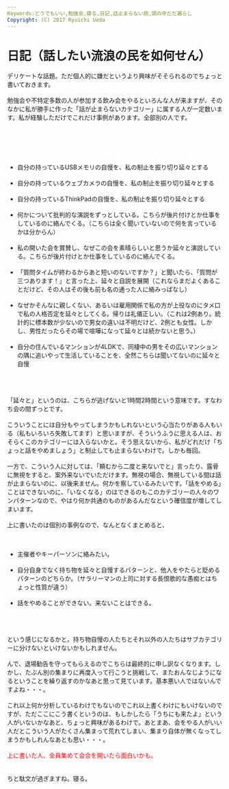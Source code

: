 ```yaml
---
Keywords:どうでもいい,勉強会,寝る,日記,話止まらない病,頭の中だだ漏らし
Copyright: (C) 2017 Ryuichi Ueda
---
```

# 日記（話したい流浪の民を如何せん）
デリケートな話題。ただ個人的に嫌だというより興味がそそられるのでちょっと書いておきます。<br />
<br />
勉強会や不特定多数の人が参加する飲み会をやるといろんな人が来ますが、そのなかに私が勝手に作った「話が止まらないカテゴリー」に属する人が一定数います。私が経験しただけでこれだけ事例があります。全部別の人です。<br />
<br />
<!--more--><br />
<br />
<ul><br />
 <li>自分の持っているUSBメモリの自慢を、私の制止を振り切り延々とする</li><br />
 <li>自分の持っているウェブカメラの自慢を、私の制止を振り切り延々とする</li><br />
 <li>自分の持っているThinkPadの自慢を、私の制止を振り切り延々とする</li><br />
 <li>何かについて批判的な演説をずっとしている。こちらが後片付けとか仕事をしているのに絡んでくる。（こちらは全く聞いていないので何を言っているかは分からん）</li><br />
 <li>私の開いた会を賞賛し、なぜこの会を素晴らしいと思うか延々と演説している。こちらが後片付けとか仕事をしているのに絡んでくる。</li><br />
 <li>「質問タイムが終わるからあと短いのないですか？」と聞いたら、「質問が三つあります！」と言った上、延々と自説を展開（これならまだよくあることだけど、その人はその後も前も名の通った人に絡みっぱなし）</li><br />
 <li>なぜかそんなに親しくない、あるいは雇用関係で私の方が上役なのにタメ口で私の人格否定を延々としてくる。帰りは礼儀正しい。（これは2例あり。統計的に標本数が少ないので男女の違いは不明だけど、2例とも女性。しかし、男性だったらその場で喧嘩になって延々とは続かないと思う。）</li><br />
 <li>自分の住んでいるマンションが4LDKで、同棲中の男をその広いマンションの隅に追いやって生活していることを、全然こちらは聞いてないのに延々と自慢</li><br />
</ul><br />
<br />
「延々と」というのは、こちらが逃げないと1時間2時間という意味です。すなわち会の間ずっとです。<br />
<br />
こういうことには自分もやってしまうかもしれないという心当たりがある人もいる（私もいろいろ失敗してます）と思いますが、そういうふうに思える人は、おそらくこのカテゴリーには入らないかと。そう思えないから、私がどれだけ「ちょっと話をやめましょう」と制止しても止まらないわけで。しかも毎回。<br />
<br />
一方で、こういう人に対しては、「頼むから二度と来ないでと」言ったり、露骨に無視をすると、案外来ないでいただけます。無視の場合、無視している間は話が止まらないのに、以後来ません。何かを察しているみたいです。「話をやめる」ことはできないのに、「いなくなる」のはできるのもこのカテゴリーの人々のワンパターンなので、やはり何か共通のものがあるんだなという確信度が増してしまいます。<br />
<br />
上に書いたのは個別の事例なので、なんとなくまとめると、<br />
<br />
<ul><br />
 <li>主催者やキーパーソンに絡みたい。</li><br />
 <li>自分自身でなく持ち物を延々と自慢するパターンと、他人をやたらと貶めるパターンのどちらか。（サラリーマンの上司に対する長恨歌的な愚痴とはちょっと性質が違う）</li><br />
 <li>話をやめることができない。来ないことはできる。</li><br />
</ul><br />
<br />
という感じになるかと。持ち物自慢の人たちとそれ以外の人たちはサブカテゴリーに分けないといけないかもしれません。<br />
<br />
んで、退場勧告を守ってもらえるのでこちらは最終的に申し訳なくなります。しかし、たぶん別の集まりに再度入って行こうと挑戦して、またおんなじようになるということを繰り返すのかなあと思って見ています。基本悪い人ではないんですよね・・・。<br />
<br />
これ以上何か分析しているわけでもないのでこれ以上書くわけにもいけないのですが、ただここにこう書くというのは、もしかしたら「うちにも来たよ」という人がいないかなあと、ちょっと興味があるわけで。あとまあ、会をやる人がいい人だとこういう人がたくさん集まって荒れてしまい、集まり自体が無くなってしまうかもしれんなあとも思い・・・。<br />
<br />
<span style="color:red">上に書いた人、全員集めて会合を開いたら面白いかも。</span><br />
<br />
<br />
ちと駄文が過ぎますね。寝る。

